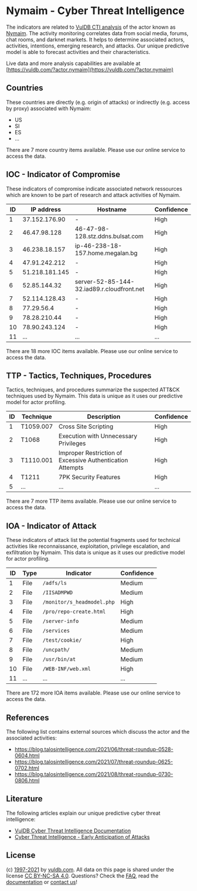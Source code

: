 # Nymaim - Cyber Threat Intelligence

The indicators are related to [VulDB CTI analysis](https://vuldb.com/?doc.cti) of the actor known as [Nymaim](https://vuldb.com/?actor.nymaim). The activity monitoring correlates data from social media, forums, chat rooms, and darknet markets. It helps to determine associated actors, activities, intentions, emerging research, and attacks. Our unique predictive model is able to forecast activities and their characteristics.

Live data and more analysis capabilities are available at [https://vuldb.com/?actor.nymaim](https://vuldb.com/?actor.nymaim)

## Countries

These countries are directly (e.g. origin of attacks) or indirectly (e.g. access by proxy) associated with Nymaim:

* US
* SI
* ES
* ...

There are 7 more country items available. Please use our online service to access the data.

## IOC - Indicator of Compromise

These indicators of compromise indicate associated network ressources which are known to be part of research and attack activities of Nymaim.

ID | IP address | Hostname | Confidence
-- | ---------- | -------- | ----------
1 | 37.152.176.90 | - | High
2 | 46.47.98.128 | 46-47-98-128.stz.ddns.bulsat.com | High
3 | 46.238.18.157 | ip-46-238-18-157.home.megalan.bg | High
4 | 47.91.242.212 | - | High
5 | 51.218.181.145 | - | High
6 | 52.85.144.32 | server-52-85-144-32.iad89.r.cloudfront.net | High
7 | 52.114.128.43 | - | High
8 | 77.29.56.4 | - | High
9 | 78.28.210.44 | - | High
10 | 78.90.243.124 | - | High
11 | ... | ... | ...

There are 18 more IOC items available. Please use our online service to access the data.

## TTP - Tactics, Techniques, Procedures

Tactics, techniques, and procedures summarize the suspected ATT&CK techniques used by Nymaim. This data is unique as it uses our predictive model for actor profiling.

ID | Technique | Description | Confidence
-- | --------- | ----------- | ----------
1 | T1059.007 | Cross Site Scripting | High
2 | T1068 | Execution with Unnecessary Privileges | High
3 | T1110.001 | Improper Restriction of Excessive Authentication Attempts | High
4 | T1211 | 7PK Security Features | High
5 | ... | ... | ...

There are 7 more TTP items available. Please use our online service to access the data.

## IOA - Indicator of Attack

These indicators of attack list the potential fragments used for technical activities like reconnaissance, exploitation, privilege escalation, and exfiltration by Nymaim. This data is unique as it uses our predictive model for actor profiling.

ID | Type | Indicator | Confidence
-- | ---- | --------- | ----------
1 | File | `/adfs/ls` | Medium
2 | File | `/IISADMPWD` | Medium
3 | File | `/monitor/s_headmodel.php` | High
4 | File | `/pro/repo-create.html` | High
5 | File | `/server-info` | Medium
6 | File | `/services` | Medium
7 | File | `/test/cookie/` | High
8 | File | `/uncpath/` | Medium
9 | File | `/usr/bin/at` | Medium
10 | File | `/WEB-INF/web.xml` | High
11 | ... | ... | ...

There are 172 more IOA items available. Please use our online service to access the data.

## References

The following list contains external sources which discuss the actor and the associated activities:

* https://blog.talosintelligence.com/2021/06/threat-roundup-0528-0604.html
* https://blog.talosintelligence.com/2021/07/threat-roundup-0625-0702.html
* https://blog.talosintelligence.com/2021/08/threat-roundup-0730-0806.html

## Literature

The following articles explain our unique predictive cyber threat intelligence:

* [VulDB Cyber Threat Intelligence Documentation](https://vuldb.com/?doc.cti)
* [Cyber Threat Intelligence - Early Anticipation of Attacks](https://www.scip.ch/en/?labs.20201022)

## License

(c) [1997-2021](https://vuldb.com/?doc.changelog) by [vuldb.com](https://vuldb.com/?doc.about). All data on this page is shared under the license [CC BY-NC-SA 4.0](https://creativecommons.org/licenses/by-nc-sa/4.0/). Questions? Check the [FAQ](https://vuldb.com/?doc.faq), read the [documentation](https://vuldb.com/?doc) or [contact us](https://vuldb.com/?contact)!
